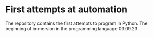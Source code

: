 # First attempts at automation
The repository contains the first attempts to program in Python. 
The beginning of immersion in the programming language 03.09.23
